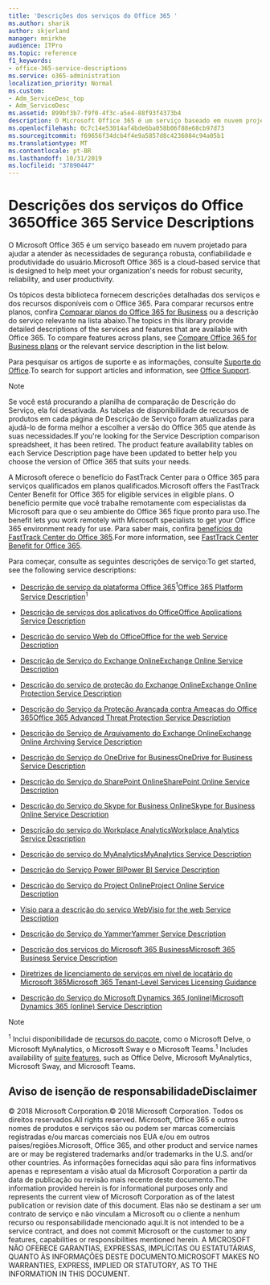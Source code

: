```yaml
---
title: 'Descrições dos serviços do Office 365 '
ms.author: sharik
author: skjerland
manager: mnirkhe
audience: ITPro
ms.topic: reference
f1_keywords:
- office-365-service-descriptions
ms.service: o365-administration
localization_priority: Normal
ms.custom:
- Adm_ServiceDesc_top
- Adm_ServiceDesc
ms.assetid: 899bf3b7-f9f0-4f3c-a5e4-88f93f4373b4
description: O Microsoft Office 365 é um serviço baseado em nuvem projetado para ajudar a atender às necessidades de segurança robusta, confiabilidade e produtividade do usuário.
ms.openlocfilehash: 0c7c14e53014af4bde6ba058b06f88e68cb97d73
ms.sourcegitcommit: f69656f34dcb4f4e9a5857d8c4236084c94a05b1
ms.translationtype: MT
ms.contentlocale: pt-BR
ms.lasthandoff: 10/31/2019
ms.locfileid: "37890447"
---
```

# <a name="office-365-service-descriptions"></a><span data-ttu-id="e955b-103">Descrições dos serviços do Office 365</span><span class="sxs-lookup"><span data-stu-id="e955b-103">Office 365 Service Descriptions</span></span> 

<span data-ttu-id="e955b-104">O Microsoft Office 365 é um serviço baseado em nuvem projetado para ajudar a atender às necessidades de segurança robusta, confiabilidade e produtividade do usuário.</span><span class="sxs-lookup"><span data-stu-id="e955b-104">Microsoft Office 365 is a cloud-based service that is designed to help meet your organization's needs for robust security, reliability, and user productivity.</span></span> 
  
<span data-ttu-id="e955b-p101">Os tópicos desta biblioteca fornecem descrições detalhadas dos serviços e dos recursos disponíveis com o Office 365. Para comparar recursos entre planos, confira [Comparar planos do Office 365 for Business](https://go.microsoft.com/fwlink/?LinkID=799177&amp;clcid=0x409) ou a descrição do serviço relevante na lista abaixo.</span><span class="sxs-lookup"><span data-stu-id="e955b-p101">The topics in this library provide detailed descriptions of the services and features that are available with Office 365. To compare features across plans, see [Compare Office 365 for Business plans](https://go.microsoft.com/fwlink/?LinkID=799177&amp;clcid=0x409) or the relevant service description in the list below.</span></span> 
  
<span data-ttu-id="e955b-107">Para pesquisar os artigos de suporte e as informações, consulte [Suporte do Office](https://support.office.com/).</span><span class="sxs-lookup"><span data-stu-id="e955b-107">To search for support articles and information, see [Office Support](https://support.office.com/).</span></span>
  
> [!NOTE]
> <span data-ttu-id="e955b-p102">Se você está procurando a planilha de comparação de Descrição do Serviço, ela foi desativada. As tabelas de disponibilidade de recursos de produtos em cada página de Descrição de Serviço foram atualizadas para ajudá-lo de forma melhor a escolher a versão do Office 365 que atende às suas necessidades.</span><span class="sxs-lookup"><span data-stu-id="e955b-p102">If you're looking for the Service Description comparison spreadsheet, it has been retired. The product feature availability tables on each Service Description page have been updated to better help you choose the version of Office 365 that suits your needs.</span></span> 
  
<span data-ttu-id="e955b-110">A Microsoft oferece o benefício do FastTrack Center para o Office 365 para serviços qualificados em planos qualificados.</span><span class="sxs-lookup"><span data-stu-id="e955b-110">Microsoft offers the FastTrack Center Benefit for Office 365 for eligible services in eligible plans.</span></span> <span data-ttu-id="e955b-111">O benefício permite que você trabalhe remotamente com especialistas da Microsoft para que o seu ambiente do Office 365 fique pronto para uso.</span><span class="sxs-lookup"><span data-stu-id="e955b-111">The benefit lets you work remotely with Microsoft specialists to get your Office 365 environment ready for use.</span></span> <span data-ttu-id="e955b-112">Para saber mais, confira [benefícios do FastTrack Center do Office 365](https://docs.microsoft.com/fasttrack/O365-fasttrack-benefit-for-office-365).</span><span class="sxs-lookup"><span data-stu-id="e955b-112">For more information, see [FastTrack Center Benefit for Office 365](https://docs.microsoft.com/fasttrack/O365-fasttrack-benefit-for-office-365).</span></span>
  
<span data-ttu-id="e955b-113">Para começar, consulte as seguintes descrições de serviço:</span><span class="sxs-lookup"><span data-stu-id="e955b-113">To get started, see the following service descriptions:</span></span>
  
- <span data-ttu-id="e955b-114">[Descrição de serviço da plataforma Office 365](office-365-platform-service-description/office-365-platform-service-description.md)<sup>1</sup></span><span class="sxs-lookup"><span data-stu-id="e955b-114">[Office 365 Platform Service Description](office-365-platform-service-description/office-365-platform-service-description.md)<sup>1</sup></span></span>
    
- [<span data-ttu-id="e955b-115">Descrição de serviços dos aplicativos do Office</span><span class="sxs-lookup"><span data-stu-id="e955b-115">Office Applications Service Description</span></span>](office-applications-service-description/office-applications-service-description.md)
    
- [<span data-ttu-id="e955b-116">Descrição do serviço Web do Office</span><span class="sxs-lookup"><span data-stu-id="e955b-116">Office for the web Service Description</span></span>](office-online-service-description/office-online-service-description.md)
    
- [<span data-ttu-id="e955b-117">Descrição de Serviço do Exchange Online</span><span class="sxs-lookup"><span data-stu-id="e955b-117">Exchange Online Service Description</span></span>](exchange-online-service-description/exchange-online-service-description.md)
    
- [<span data-ttu-id="e955b-118">Descrição do serviço de proteção do Exchange Online</span><span class="sxs-lookup"><span data-stu-id="e955b-118">Exchange Online Protection Service Description</span></span>](exchange-online-protection-service-description/exchange-online-protection-service-description.md)
    
- [<span data-ttu-id="e955b-119">Descrição do Serviço da Proteção Avançada contra Ameaças do Office 365</span><span class="sxs-lookup"><span data-stu-id="e955b-119">Office 365 Advanced Threat Protection Service Description</span></span>](office-365-advanced-threat-protection-service-description.md)
    
- [<span data-ttu-id="e955b-120">Descrição do Serviço de Arquivamento do Exchange Online</span><span class="sxs-lookup"><span data-stu-id="e955b-120">Exchange Online Archiving Service Description</span></span>](exchange-online-archiving-service-description/exchange-online-archiving-service-description.md)
    
- [<span data-ttu-id="e955b-121">Descrição do Serviço do OneDrive for Business</span><span class="sxs-lookup"><span data-stu-id="e955b-121">OneDrive for Business Service Description</span></span>](onedrive-for-business-service-description.md)
    
- [<span data-ttu-id="e955b-122">Descrição do Serviço do SharePoint Online</span><span class="sxs-lookup"><span data-stu-id="e955b-122">SharePoint Online Service Description</span></span>](sharepoint-online-service-description/sharepoint-online-service-description.md)
    
- [<span data-ttu-id="e955b-123">Descrição do Serviço do Skype for Business Online</span><span class="sxs-lookup"><span data-stu-id="e955b-123">Skype for Business Online Service Description</span></span>](skype-for-business-online-service-description/skype-for-business-online-service-description.md)
    
- [<span data-ttu-id="e955b-124">Descrição do serviço do Workplace Analytics</span><span class="sxs-lookup"><span data-stu-id="e955b-124">Workplace Analytics Service Description</span></span>](workplace-analytics-service-description.md)

- [<span data-ttu-id="e955b-125">Descrição do serviço do MyAnalytics</span><span class="sxs-lookup"><span data-stu-id="e955b-125">MyAnalytics Service Description</span></span>](mya-service-description.md)
    
- [<span data-ttu-id="e955b-126">Descrição do Serviço Power BI</span><span class="sxs-lookup"><span data-stu-id="e955b-126">Power BI Service Description</span></span>](power-bi-service-description.md)
    
- [<span data-ttu-id="e955b-127">Descrição do Serviço do Project Online</span><span class="sxs-lookup"><span data-stu-id="e955b-127">Project Online Service Description</span></span>](project-online-service-description/project-online-service-description.md)
    
- [<span data-ttu-id="e955b-128">Visio para a descrição do serviço Web</span><span class="sxs-lookup"><span data-stu-id="e955b-128">Visio for the web Service Description</span></span>](visio-online-service-description/visio-online-service-description.md)
    
- [<span data-ttu-id="e955b-129">Descrição do Serviço do Yammer</span><span class="sxs-lookup"><span data-stu-id="e955b-129">Yammer Service Description</span></span>](yammer-service-description/yammer-service-description.md)

- [<span data-ttu-id="e955b-130">Descrição dos serviços do Microsoft 365 Business</span><span class="sxs-lookup"><span data-stu-id="e955b-130">Microsoft 365 Business Service Description</span></span>](microsoft-365-service-descriptions/microsoft-365-business-service-description.md)

- [<span data-ttu-id="e955b-131">Diretrizes de licenciamento de serviços em nível de locatário do Microsoft 365</span><span class="sxs-lookup"><span data-stu-id="e955b-131">Microsoft 365 Tenant-Level Services Licensing Guidance</span></span>](microsoft-365-service-descriptions/microsoft-365-tenantlevel-services-licensing-guidance/microsoft-365-tenantlevel-services-licensing-guidance.md)
    
- [<span data-ttu-id="e955b-132">Descrição do Serviço do Microsoft Dynamics 365 (online)</span><span class="sxs-lookup"><span data-stu-id="e955b-132">Microsoft Dynamics 365 (online) Service Description</span></span>](microsoft-dynamics-365-online-service-description.md)
    
> [!NOTE]
> <span data-ttu-id="e955b-133"><sup>1</sup> Inclui disponibilidade de [recursos do pacote](https://docs.microsoft.com/office365/servicedescriptions/office-365-platform-service-description/office-365-suite-features), como o Microsoft Delve, o Microsoft MyAnalytics, o Microsoft Sway e o Microsoft Teams.</span><span class="sxs-lookup"><span data-stu-id="e955b-133"><sup>1</sup> Includes availability of [suite features](https://docs.microsoft.com/office365/servicedescriptions/office-365-platform-service-description/office-365-suite-features), such as Office Delve, Microsoft MyAnalytics, Microsoft Sway, and Microsoft Teams.</span></span>
  
## <a name="disclaimer"></a><span data-ttu-id="e955b-134">Aviso de isenção de responsabilidade</span><span class="sxs-lookup"><span data-stu-id="e955b-134">Disclaimer</span></span>

<span data-ttu-id="e955b-135">© 2018 Microsoft Corporation.</span><span class="sxs-lookup"><span data-stu-id="e955b-135">© 2018 Microsoft Corporation.</span></span> <span data-ttu-id="e955b-136">Todos os direitos reservados.</span><span class="sxs-lookup"><span data-stu-id="e955b-136">All rights reserved.</span></span> <span data-ttu-id="e955b-137">Microsoft, Office 365 e outros nomes de produtos e serviços são ou podem ser marcas comerciais registradas e/ou marcas comerciais nos EUA e/ou em outros países/regiões.</span><span class="sxs-lookup"><span data-stu-id="e955b-137">Microsoft, Office 365, and other product and service names are or may be registered trademarks and/or trademarks in the U.S. and/or other countries.</span></span> <span data-ttu-id="e955b-138">As informações fornecidas aqui são para fins informativos apenas e representam a visão atual da Microsoft Corporation a partir da data de publicação ou revisão mais recente deste documento.</span><span class="sxs-lookup"><span data-stu-id="e955b-138">The information provided herein is for informational purposes only and represents the current view of Microsoft Corporation as of the latest publication or revision date of this document.</span></span> <span data-ttu-id="e955b-139">Elas não se destinam a ser um contrato de serviço e não vinculam a Microsoft ou o cliente a nenhum recurso ou responsabilidade mencionado aqui.</span><span class="sxs-lookup"><span data-stu-id="e955b-139">It is not intended to be a service contract, and does not commit Microsoft or the customer to any features, capabilities or responsibilities mentioned herein.</span></span> <span data-ttu-id="e955b-140">A MICROSOFT NÃO OFERECE GARANTIAS, EXPRESSAS, IMPLÍCITAS OU ESTATUTÁRIAS, QUANTO ÀS INFORMAÇÕES DESTE DOCUMENTO.</span><span class="sxs-lookup"><span data-stu-id="e955b-140">MICROSOFT MAKES NO WARRANTIES, EXPRESS, IMPLIED OR STATUTORY, AS TO THE INFORMATION IN THIS DOCUMENT.</span></span> 
  
